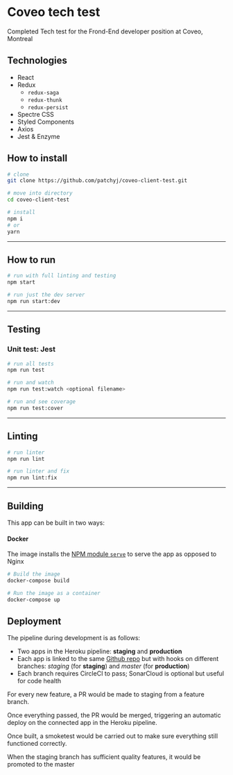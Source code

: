 # Coveo tech test

Completed Tech test for the Frond-End developer position at Coveo, Montreal

## Technologies

- React
- Redux
  - `redux-saga`
  - `redux-thunk`
  - `redux-persist`
- Spectre CSS
- Styled Components
- Axios
- Jest & Enzyme

## How to install

```bash
# clone
git clone https://github.com/patchyj/coveo-client-test.git

# move into directory
cd coveo-client-test

# install
npm i
# or
yarn
```

---

## How to run

```bash
# run with full linting and testing
npm start

# run just the dev server
npm run start:dev
```

---

## Testing

### Unit test: Jest

```bash
# run all tests
npm run test

# run and watch
npm run test:watch <optional filename>

# run and see coverage
npm run test:cover
```

---

## Linting

```bash
# run linter
npm run lint

# run linter and fix
npm run lint:fix
```

---

## Building

This app can be built in two ways:

#### Docker

The image installs the [NPM module `serve`](https://www.npmjs.com/package/serve) to serve the app as opposed to Nginx

```bash
# Build the image
docker-compose build

# Run the image as a container
docker-compose up
```

## Deployment

The pipeline during development is as follows:

- Two apps in the Heroku pipeline: **staging** and **production**
- Each app is linked to the same [Github repo](https://github.com/patchyj/coveo-client-test) but with hooks on different branches: _staging_ (for **staging**) and _master_ (for **production**)
- Each branch requires CircleCI to pass; SonarCloud is optional but useful for code health

For every new feature, a PR would be made to staging from a feature branch.

Once everything passed, the PR would be merged, triggering an automatic deploy on the connected app in the Heroku pipeline.

Once built, a smoketest would be carried out to make sure everything still functioned correctly.

When the staging branch has sufficient quality features, it would be promoted to the master
